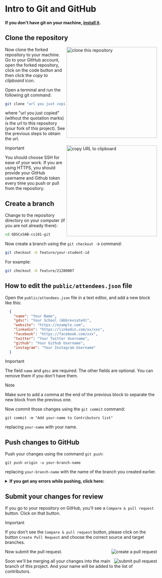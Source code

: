 # Intro to Git and GitHub

#### If you don't have git on your machine, [install it](https://help.github.com/articles/set-up-git/).

## Clone the repository

<img align="right" width="300" 
src="https://firstcontributions.github.io/assets/Readme/clone.png" 
alt="clone this repository" />

Now clone the forked repository to your machine. Go to your GitHub 
account, open the forked repository, click on the code button and then 
click the _copy to clipboard_ icon.

Open a terminal and run the following git command:

```bash
git clone "url you just copied"
```

where "url you just copied" (without the quotation marks) is the url to 
this repository (your fork of this project). See the previous steps to 
obtain the url.

<img align="right" width="300" 
src="https://firstcontributions.github.io/assets/Readme/copy-to-clipboard.png" 
alt="copy URL to clipboard" />

> [!IMPORTANT]
> You should choose SSH for ease of your work. If you are using HTTPS, you should provide your GitHub username and Github token every time you push or pull from the repository.


## Create a branch

Change to the repository directory on your computer (if you are not 
already there):

```bash
cd GDSCxSAB-cs101-git
```

Now create a branch using the `git checkout -b` command:

```bash
git checkout -b feature/your-student-id
```

For example:

```bash
git checkout -b feature/21280007
```

## How to edit the `public/attendees.json` file

Open the `public/attendees.json` file in a text editor, and add a new block like this:

```json
  {
    "name": "Your Name",
    "gdsc": "Your School (Abbreviated)",
    "website": "https://example.com",
    "linkedin": "https://linkedin.com/xx/xxx",
    "facebook": "https://facebook.com/xxx",
    "twitter": "Your Twitter Username",
    "github": "Your Github Username",
    "instagram": "Your Instagram Username"
  }
```

> [!IMPORTANT]
> The field `name` and `gdsc` are required. The other fields are optional. You can remove them if you don't have them.

> [!NOTE]
> Make sure to add a comma at the end of the previous block to separate the new block from the previous one.

Now commit those changes using the `git commit` command:

```
git commit -m "Add your-name to Contributors list"
```

replacing `your-name` with your name.

## Push changes to GitHub

Push your changes using the command `git push`:

```
git push origin -u your-branch-name
```

replacing `your-branch-name` with the name of the branch you created 
earlier.

<details>
<summary> <strong>If you get any errors while pushing, click 
here:</strong> </summary>

- ### Authentication Error
     <pre>remote: Support for password authentication was removed on 
August 13, 2021. Please use a personal access token instead.
  remote: Please see 
https://github.blog/2020-12-15-token-authentication-requirements-for-git-operations/ 
for more information.
  fatal: Authentication failed for 
'https://github.com/<your-username>/first-contributions.git/'</pre>
  Go to [GitHub's 
tutorial](https://docs.github.com/en/authentication/connecting-to-github-with-ssh/adding-a-new-ssh-key-to-your-github-account) 
on generating and configuring an SSH key to your account.

</details>

## Submit your changes for review

If you go to your repository on GitHub, you'll see a `Compare & pull request` button. Click on that button.

> [!IMPORTANT]
> If you don't see the `Compare & pull request` button, please click on the button `Create Pull Request` and choose the correct source and target branches.

<img style="float: right;" 
src="https://firstcontributions.github.io/assets/Readme/compare-and-pull.png" 
alt="create a pull request" />

Now submit the pull request.

<img style="float: right;" 
src="https://firstcontributions.github.io/assets/Readme/submit-pull-request.png" 
alt="submit pull request" />

Soon we'll be merging all your changes into the main branch of this project. And your name will be added to the list of contributors.
